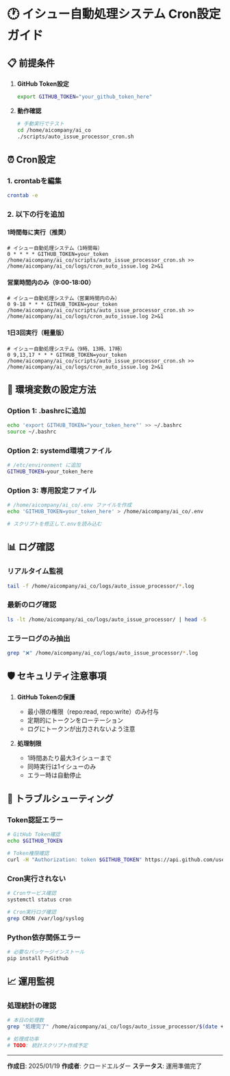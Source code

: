 # 🕐 イシュー自動処理システム Cron設定ガイド

## 📋 前提条件

1. **GitHub Token設定**
   ```bash
   export GITHUB_TOKEN="your_github_token_here"
   ```

2. **動作確認**
   ```bash
   # 手動実行でテスト
   cd /home/aicompany/ai_co
   ./scripts/auto_issue_processor_cron.sh
   ```

## ⏰ Cron設定

### 1. crontabを編集
```bash
crontab -e
```

### 2. 以下の行を追加

#### 1時間毎に実行（推奨）
```cron
# イシュー自動処理システム（1時間毎）
0 * * * * GITHUB_TOKEN=your_token /home/aicompany/ai_co/scripts/auto_issue_processor_cron.sh >> /home/aicompany/ai_co/logs/cron_auto_issue.log 2>&1
```

#### 営業時間内のみ（9:00-18:00）
```cron
# イシュー自動処理システム（営業時間内のみ）
0 9-18 * * * GITHUB_TOKEN=your_token /home/aicompany/ai_co/scripts/auto_issue_processor_cron.sh >> /home/aicompany/ai_co/logs/cron_auto_issue.log 2>&1
```

#### 1日3回実行（軽量版）
```cron
# イシュー自動処理システム（9時、13時、17時）
0 9,13,17 * * * GITHUB_TOKEN=your_token /home/aicompany/ai_co/scripts/auto_issue_processor_cron.sh >> /home/aicompany/ai_co/logs/cron_auto_issue.log 2>&1
```

## 🔧 環境変数の設定方法

### Option 1: .bashrcに追加
```bash
echo 'export GITHUB_TOKEN="your_token_here"' >> ~/.bashrc
source ~/.bashrc
```

### Option 2: systemd環境ファイル
```bash
# /etc/environment に追加
GITHUB_TOKEN=your_token_here
```

### Option 3: 専用設定ファイル
```bash
# /home/aicompany/ai_co/.env ファイルを作成
echo 'GITHUB_TOKEN=your_token_here' > /home/aicompany/ai_co/.env

# スクリプトを修正して.envを読み込む
```

## 📊 ログ確認

### リアルタイム監視
```bash
tail -f /home/aicompany/ai_co/logs/auto_issue_processor/*.log
```

### 最新のログ確認
```bash
ls -lt /home/aicompany/ai_co/logs/auto_issue_processor/ | head -5
```

### エラーログのみ抽出
```bash
grep "❌" /home/aicompany/ai_co/logs/auto_issue_processor/*.log
```

## 🛡️ セキュリティ注意事項

1. **GitHub Tokenの保護**
   - 最小限の権限（repo:read, repo:write）のみ付与
   - 定期的にトークンをローテーション
   - ログにトークンが出力されないよう注意

2. **処理制限**
   - 1時間あたり最大3イシューまで
   - 同時実行は1イシューのみ
   - エラー時は自動停止

## 🚨 トラブルシューティング

### Token認証エラー
```bash
# GitHub Token確認
echo $GITHUB_TOKEN

# Token権限確認
curl -H "Authorization: token $GITHUB_TOKEN" https://api.github.com/user
```

### Cron実行されない
```bash
# Cronサービス確認
systemctl status cron

# Cron実行ログ確認
grep CRON /var/log/syslog
```

### Python依存関係エラー
```bash
# 必要なパッケージインストール
pip install PyGithub
```

## 📈 運用監視

### 処理統計の確認
```bash
# 本日の処理数
grep "処理完了" /home/aicompany/ai_co/logs/auto_issue_processor/$(date +%Y%m%d)*.log | wc -l

# 処理成功率
# TODO: 統計スクリプト作成予定
```

---
**作成日**: 2025/01/19
**作成者**: クロードエルダー
**ステータス**: 運用準備完了
